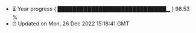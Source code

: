 - ⏳ Year progress { █████████████████████████████▁ } 98.53 %
- ⏰ Updated on Mon, 26 Dec 2022 15:18:41 GMT

